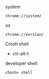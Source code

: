 
system

```
chrome://system/
```

os

```
chrome://version/
```

Crosh shell

 * ctr-alt-t
 
 developer shell:
 
 ```
 chosh> shell
 ```
